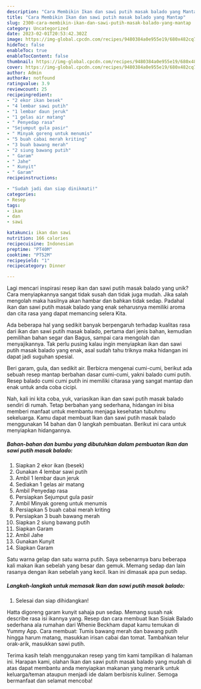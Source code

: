 ```yaml
---
description: "Cara Membikin Ikan dan sawi putih masak balado yang Mantap"
title: "Cara Membikin Ikan dan sawi putih masak balado yang Mantap"
slug: 2300-cara-membikin-ikan-dan-sawi-putih-masak-balado-yang-mantap
category: Uncategorized
date: 2023-02-01T20:53:42.302Z
image: https://img-global.cpcdn.com/recipes/9480384a0e955e19/680x482cq70/ikan-dan-sawi-putih-masak-balado-foto-resep-utama.jpg
hideToc: false
enableToc: true
enableTocContent: false
thumbnail: https://img-global.cpcdn.com/recipes/9480384a0e955e19/680x482cq70/ikan-dan-sawi-putih-masak-balado-foto-resep-utama.jpg
cover: https://img-global.cpcdn.com/recipes/9480384a0e955e19/680x482cq70/ikan-dan-sawi-putih-masak-balado-foto-resep-utama.jpg
author: Admin
authorAv: notfound
ratingvalue: 3.9
reviewcount: 25
recipeingredient:
- "2 ekor ikan besek"
- "4 lembar sawi putih"
- "1 lembar daun jeruk"
- "1 gelas air matang"
- " Penyedap rasa"
- "Sejumput gula pasir"
- " Minyak goreng untuk menumis"
- "5 buah cabai merah kriting"
- "3 buah bawang merah"
- "2 siung bawang putih"
- " Garam"
- " Jahe"
- " Kunyit"
- " Garam"
recipeinstructions:

- "Sudah jadi dan siap dinikmati!"
categories:
- Resep
tags:
- ikan
- dan
- sawi

katakunci: ikan dan sawi 
nutrition: 166 calories
recipecuisine: Indonesian
preptime: "PT40M"
cooktime: "PT52M"
recipeyield: "1"
recipecategory: Dinner

---
```





Lagi mencari inspirasi resep ikan dan sawi putih masak balado yang unik? Cara menyiapkannya sangat tidak susah dan tidak juga mudah. Jika salah mengolah maka hasilnya akan hambar dan bahkan tidak sedap. Padahal ikan dan sawi putih masak balado yang enak seharusnya memiliki aroma dan cita rasa yang dapat memancing selera Kita.





Ada beberapa hal yang sedikit banyak berpengaruh terhadap kualitas rasa dari ikan dan sawi putih masak balado, pertama dari jenis bahan, kemudian pemilihan bahan segar dan Bagus, sampai cara mengolah dan menyajikannya. Tak perlu pusing kalau ingin menyiapkan ikan dan sawi putih masak balado yang enak,      asal sudah tahu triknya maka hidangan ini dapat jadi suguhan spesial.














Beri garam, gula, dan sedikit air. Berbicra mengenai cumi-cumi, berikut ada sebuah resep mantap berbahan dasar cumi-cumi, yakni balado cumi putih. Resep balado cumi cumi putih ini memiliki citarasa yang sangat mantap dan enak untuk anda coba cicipi.






Nah, kali ini kita coba, yuk, variasikan ikan dan sawi putih masak balado sendiri di rumah. Tetap berbahan yang sederhana, hidangan ini bisa memberi manfaat untuk membantu menjaga kesehatan tubuhmu sekeluarga. Kamu dapat membuat Ikan dan sawi putih masak balado menggunakan 14 bahan dan 0 langkah pembuatan. Berikut ini cara untuk menyiapkan hidangannya.

<!--inarticleads1-->

##### Bahan-bahan dan bumbu yang dibutuhkan dalam pembuatan Ikan dan sawi putih masak balado:

1. Siapkan 2 ekor ikan (besek)
1. Gunakan 4 lembar sawi putih
1. Ambil 1 lembar daun jeruk
1. Sediakan 1 gelas air matang
1. Ambil  Penyedap rasa
1. Persiapkan Sejumput gula pasir
1. Ambil  Minyak goreng untuk menumis
1. Persiapkan 5 buah cabai merah kriting
1. Persiapkan 3 buah bawang merah
1. Siapkan 2 siung bawang putih
1. Siapkan  Garam
1. Ambil  Jahe
1. Gunakan  Kunyit
1. Siapkan  Garam


Satu warna gelap dan satu warna putih. Saya sebenarnya baru beberapa kali makan ikan sebelah yang besar dan gemuk. Memang sedap dan lain rasanya dengan ikan sebelah yang kecil. Ikan ini dimasak apa pun sedap. 

<!--inarticleads2-->

##### Langkah-langkah untuk memasak Ikan dan sawi putih masak balado:


1. Selesai dan siap dihidangkan!

Hatta digoreng garam kunyit sahaja pun sedap. Memang susah nak describe rasa isi ikannya yang. Resep dan cara membuat Ikan Sisiak Balado sederhana ala rumahan dari Whenie Beckham dapat kamu temukan di Yummy App. Cara membuat: Tumis bawang merah dan bawang putih hingga harum matang, masukkan irisan cabai dan tomat. Tambahkan telur orak-arik, masukkan sawi putih. 

Terima kasih telah menggunakan resep yang tim kami tampilkan di halaman ini. Harapan kami, olahan Ikan dan sawi putih masak balado yang mudah di atas dapat membantu anda menyiapkan makanan yang menarik untuk keluarga/teman ataupun menjadi ide dalam berbisnis kuliner. Semoga bermanfaat dan selamat mencoba!
